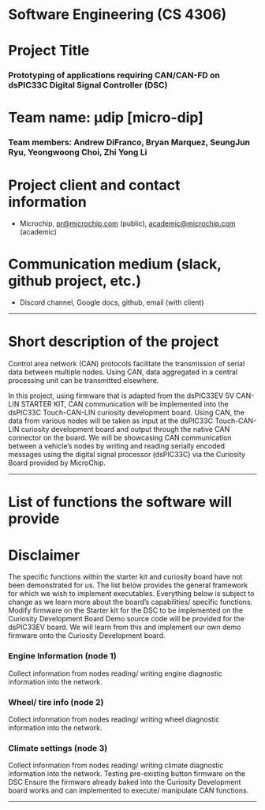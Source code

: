 
# Software Engineering (CS 4306)

# Project Title
### Prototyping of applications requiring CAN/CAN-FD on dsPIC33C Digital Signal Controller (DSC)

# Team name: μdip [micro-dip] 
### Team members: Andrew DiFranco, Bryan Marquez, SeungJun Ryu, Yeongwoong Choi, Zhi Yong Li

# Project client and contact information
 - Microchip, pr@microchip.com (public), academic@microchip.com (academic)

# Communication medium (slack, github project, etc.)
 - Discord channel, Google docs, github, email (with client)
   
***

# Short description of the project
Control area network (CAN) protocols facilitate the transmission of serial data between multiple nodes. Using CAN, data aggregated in a central processing unit can be transmitted elsewhere. 

In this project, using firmware that is adapted from the dsPIC33EV 5V CAN-LIN STARTER KIT, CAN communication will be implemented into the dsPIC33C Touch-CAN-LIN curiosity development board. Using CAN, the data from various nodes will be taken as input at the dsPIC33C Touch-CAN-LIN curiosity development board and output through the native CAN connector on the board. We will be showcasing CAN communication between a vehicle’s nodes by writing and reading serially encoded messages using the digital signal processor (dsPIC33C) via the Curiosity Board provided by MicroChip.

***

# List of functions the software will provide

# Disclaimer
The specific functions within the starter kit and curiosity board have not been demonstrated for us. The list below provides the general framework for which we wish to implement executables. Everything below is subject to change as we learn more about the board’s capabilities/ specific functions.
Modify firmware on the Starter kit for the DSC to be implemented on the Curiosity Development Board Demo source code will be provided for the dsPIC33EV board. We will learn from this and implement our own demo firmware onto the Curiosity Development board.

### Engine Information (node 1)
Collect information from nodes reading/ writing engine diagnostic information into the network.

### Wheel/ tire info (node 2)
Collect information from nodes reading/ writing wheel diagnostic information into the network.


### Climate settings (node 3)
Collect information from nodes reading/ writing climate diagnostic information into the network.
Testing pre-existing button firmware on the DSC Ensure the firmware already baked into the Curiosity Development board works and can implemented to execute/ manipulate CAN functions.

***
